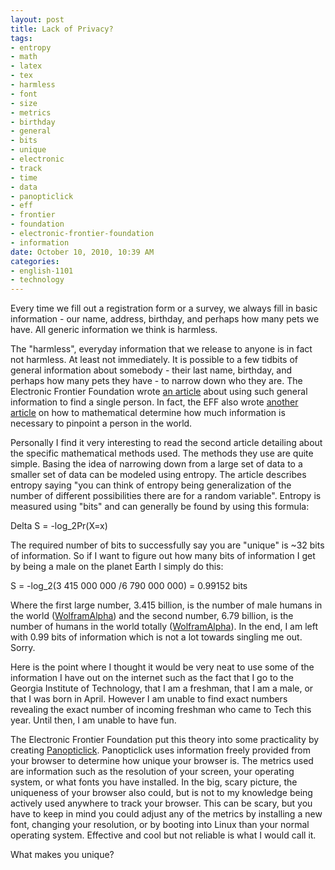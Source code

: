 ```yaml
--- 
layout: post
title: Lack of Privacy?
tags: 
- entropy
- math
- latex
- tex
- harmless
- font
- size
- metrics
- birthday
- general
- bits
- unique
- electronic
- track
- time
- data
- panopticlick
- eff
- frontier
- foundation
- electronic-frontier-foundation
- information
date: October 10, 2010, 10:39 AM
categories: 
- english-1101
- technology
---
```

Every time we fill out a registration form or a survey, we always fill in basic information - our name, address, birthday, and perhaps how many pets we have. All generic information we think is harmless.

The "harmless", everyday information that we release to anyone is in fact not harmless. At least not immediately. It is possible to a few tidbits of general information about somebody - their last name, birthday, and perhaps how many pets they have - to narrow down who they are. The Electronic Frontier Foundation wrote [an article](http://www.eff.org/deeplinks/2009/09/what-information-personally-identifiable) about using such general information to find a single person. In fact, the EFF also wrote [another article](https://www.eff.org/deeplinks/2010/01/primer-information-theory-and-privacy) on how to mathematical determine how much information is necessary to pinpoint a person in the world.

Personally I find it very interesting to read the second article detailing about the specific mathematical methods used. The methods they use are quite simple. Basing the idea of narrowing down from a large set of data to a smaller set of data can be modeled using entropy. The article describes entropy saying "you can think of entropy being generalization of the number of different possibilities there are for a random variable". Entropy is measured using "bits" and can generally be found by using this formula:

Delta S = -log_2Pr(X=x)

The required number of bits to successfully say you are "unique" is ~32 bits of information. So if I want to figure out how many bits of information I get by being a male on the planet Earth I simply do this:

S = -log_2(3 415 000 000  /6 790 000 000) = 0.99152 bits

Where the first large number, 3.415 billion, is the number of male humans in the world ([WolframAlpha](http://www.wolframalpha.com/input/?i=world+male+population)) and the second number, 6.79 billion, is the number of humans in the world totally ([WolframAlpha](http://www.wolframalpha.com/input/?i=world+population)). In the end, I am left with 0.99 bits of information which is not a lot towards singling me out. Sorry.

Here is the point where I thought it would be very neat to use some of the information I have out on the internet such as the fact that I go to the Georgia Institute of Technology, that I am a freshman, that I am a male, or that I was born in April. However I am unable to find exact numbers revealing the exact number of incoming freshman who came to Tech this year. Until then, I am unable to have fun.

The Electronic Frontier Foundation put this theory into some practicality by creating [Panopticlick](https://panopticlick.eff.org/). Panopticlick uses information freely provided from your browser to determine how unique your browser is. The metrics used are information such as the resolution of your screen, your operating system, or what fonts you have installed. In the big, scary picture, the uniqueness of your browser also could, but is not to my knowledge being actively used anywhere to track your browser. This can be scary, but you have to keep in mind you could adjust any of the metrics by installing a new font, changing your resolution, or by booting into Linux than your normal operating system. Effective and cool but not reliable is what I would call it.

What makes you unique? 
